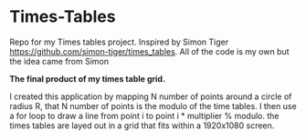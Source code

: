 # Times-Tables
Repo for my Times tables project. Inspired by Simon Tiger https://github.com/simon-tiger/times_tables. All of the code is my own but the idea came from Simon


**The final product of my times table grid.**

I created this application by mapping N number of points around a circle of radius R, that N number of points is the modulo of the time tables.
I then use a for loop to draw a line from point i to point i * multiplier % modulo. 
the times tables are layed out in a grid that fits within a 1920x1080 screen.
